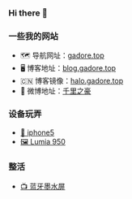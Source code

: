 ### Hi there 👋

### 一些我的网站
- 🗺️ 导航网址：[gadore.top](https://gadore.top)
- 🖥 博客地址：[blog.gadore.top](https://blog.gadore.top)
- 🇨🇳 博客镜像：[halo.gadore.top](https://halo.gadore.top)
- 🧣 微博地址：[千里之豪](https://weibo.com/1682726775)

### 设备玩弄
- [📱 iphone5](https://blog.gadore.top/archives/1690792964757/)
- [🖼️ Lumia 950](https://blog.gadore.top/archives/1706280378817/)

### 整活
- [📺 蓝牙墨水屏](https://blog.gadore.top/archives/1677915050714/)

<!--
**gadore/gadore** is a ✨ _special_ ✨ repository because its `README.md` (this file) appears on your GitHub profile.

Here are some ideas to get you started:

- 🔭 I’m currently working on ...
- 🌱 I’m currently learning ...
- 👯 I’m looking to collaborate on ...
- 🤔 I’m looking for help with ...
- 💬 Ask me about ...
- 📫 How to reach me: ...
- 😄 Pronouns: ...
- ⚡ Fun fact: ...
-->
